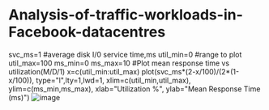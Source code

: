 # Analysis-of-traffic-workloads-in-Facebook-datacentres
svc_ms=1 #average disk I/0 service time,ms 
util_min=0 #range to plot 
util_max=100
ms_min=0 
ms_max=10
#Plot mean response time vs utilization(M/D/1)
x=c(util_min:util_max)
plot(svc_ms*(2-x/100)/(2*(1-x/100)), type="l",lty=1,lwd=1, xlim=c(util_min,util_max), ylim=c(ms_min,ms_max), xlab="Utilization %", ylab="Mean Response Time (ms)")
![image](https://user-images.githubusercontent.com/93541679/150361971-a64fc4ff-030f-48d0-b4d4-54430ad00cc1.png)
